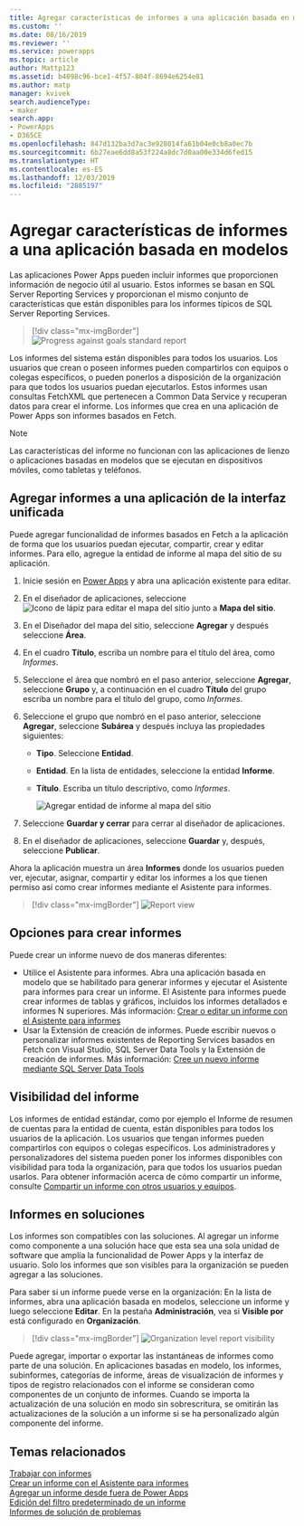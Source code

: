 ```yaml
---
title: Agregar características de informes a una aplicación basada en modelos
ms.custom: ''
ms.date: 08/16/2019
ms.reviewer: ''
ms.service: powerapps
ms.topic: article
author: Mattp123
ms.assetid: b4098c96-bce1-4f57-804f-8694e6254e81
ms.author: matp
manager: kvivek
search.audienceType:
- maker
search.app:
- PowerApps
- D365CE
ms.openlocfilehash: 847d132ba3d7ac3e928014fa61b04e0cb8a0ec7b
ms.sourcegitcommit: 6b27eae6dd8a53f224a8dc7d0aa00e334d6fed15
ms.translationtype: HT
ms.contentlocale: es-ES
ms.lasthandoff: 12/03/2019
ms.locfileid: "2885197"
---
```

# <a name="add-reporting-features-to-your-model-driven-app"></a>Agregar características de informes a una aplicación basada en modelos

Las aplicaciones Power Apps pueden incluir informes que proporcionen información de negocio útil al usuario. Estos informes se basan en SQL Server Reporting Services y proporcionan el mismo conjunto de características que están disponibles para los informes típicos de SQL Server Reporting Services.

> [!div class="mx-imgBorder"] 
> ![](media/progress-against-goals-report.png "Progress against goals standard report")

Los informes del sistema están disponibles para todos los usuarios. Los usuarios que crean o poseen informes pueden compartirlos con equipos o colegas específicos, o pueden ponerlos a disposición de la organización para que todos los usuarios puedan ejecutarlos. Estos informes usan consultas FetchXML que pertenecen a Common Data Service y recuperan datos para crear el informe. Los informes que crea en una aplicación de Power Apps son informes basados en Fetch.

> [!NOTE]
> Las características del informe no funcionan con las aplicaciones de lienzo o aplicaciones basadas en modelos que se ejecutan en dispositivos móviles, como tabletas y teléfonos. 

<!-- Reports can be built in either of the following ways.

- From a model-driven app using the report wizard. More information: [Create or edit a report using the Report Wizard](/dynamics365/customer-engagement/basics/create-edit-copy-report-wizard) 
- Create custom reports using SQL Server Data Tools and Report Authoring Extensions. More information: [Reporting and Analytics Guide](/dynamics365/customer-engagement/analytics/reporting-analytics-with-dynamics-365)  -->


## <a name="add-reporting-to-a-unified-interface-app"></a>Agregar informes a una aplicación de la interfaz unificada
Puede agregar funcionalidad de informes basados en Fetch a la aplicación de forma que los usuarios puedan ejecutar, compartir, crear y editar informes. Para ello, agregue la entidad de informe al mapa del sitio de su aplicación. 

1. Inicie sesión en [Power Apps](https://make.powerapps.com/?utm_source=padocs&utm_medium=linkinadoc&utm_campaign=referralsfromdoc) y abra una aplicación existente para editar. 
2. En el diseñador de aplicaciones, seleccione ![Icono de lápiz para editar el mapa del sitio](media/ccf-pencil-icon.png) junto a **Mapa del sitio**. 
3. En el Diseñador del mapa del sitio, seleccione **Agregar** y después seleccione **Área**. 
4. En el cuadro **Título**, escriba un nombre para el título del área, como *Informes*. 
5. Seleccione el área que nombró en el paso anterior, seleccione **Agregar**, seleccione **Grupo** y, a continuación en el cuadro **Título** del grupo escriba un nombre para el título del grupo, como *Informes*. 
6. Seleccione el grupo que nombró en el paso anterior, seleccione **Agregar**, seleccione **Subárea** y después incluya las propiedades siguientes: 

   - **Tipo**. Seleccione **Entidad**.
   - **Entidad**. En la lista de entidades, seleccione la entidad **Informe**.  
   - **Título**. Escriba un título descriptivo, como *Informes*.

      ![Agregar entidad de informe al mapa del sitio](media/report-entity-sitemap.png)

7. Seleccione **Guardar y cerrar** para cerrar al diseñador de aplicaciones. 


8. En el diseñador de aplicaciones, seleccione **Guardar** y, después, seleccione **Publicar**.

Ahora la aplicación muestra un área **Informes** donde los usuarios pueden ver, ejecutar, asignar, compartir y editar los informes a los que tienen permiso así como crear informes mediante el Asistente para informes. 

> [!div class="mx-imgBorder"] 
> ![](media/report-feature-in-app.png "Report view")

## <a name="options-for-creating-new-reports"></a>Opciones para crear informes
Puede crear un informe nuevo de dos maneras diferentes:
- Utilice el Asistente para informes. Abra una aplicación basada en modelo que se habilitado para generar informes y ejecutar el Asistente para informes para crear un informe. El Asistente para informes puede crear informes de tablas y gráficos, incluidos los informes detallados e informes N superiores. Más información: [Crear o editar un informe con el Asistente para informes](../../user/create-report-with-wizard.md) 
- Usar la Extensión de creación de informes. Puede escribir nuevos o personalizar informes existentes de Reporting Services basados en Fetch con Visual Studio, SQL Server Data Tools y la Extensión de creación de informes. Más información: [Cree un nuevo informe mediante SQL Server Data Tools](/dynamics365/customer-engagement/analytics/create-a-new-report-using-sql-server-data-tools)

## <a name="report-visibility"></a>Visibilidad del informe
Los informes de entidad estándar, como por ejemplo el Informe de resumen de cuentas para la entidad de cuenta, están disponibles para todos los usuarios de la aplicación. Los usuarios que tengan informes pueden compartirlos con equipos o colegas específicos. Los administradores y personalizadores del sistema pueden poner los informes disponibles con visibilidad para toda la organización, para que todos los usuarios puedan usarlos. Para obtener información acerca de cómo compartir un informe, consulte [Compartir un informe con otros usuarios y equipos](../../user/work-with-reports.md#share-a-report-with-other-users-or-teams). 

## <a name="reports-in-solutions"></a>Informes en soluciones
Los informes son compatibles con las soluciones. Al agregar un informe como componente a una solución hace que esta sea una sola unidad de software que amplía la funcionalidad de Power Apps y la interfaz de usuario. Solo los informes que son visibles para la organización se pueden agregar a las soluciones.

Para saber si un informe puede verse en la organización: En la lista de informes, abra una aplicación basada en modelos, seleccione un informe y luego seleccione **Editar**. En la pestaña **Administración**, vea si **Visible por** está configurado en **Organización**. 

> [!div class="mx-imgBorder"] 
> ![](media/report-scope.png "Organization level report visibility")

Puede agregar, importar o exportar las instantáneas de informes como parte de una solución. En aplicaciones basadas en modelo, los informes, subinformes, categorías de informe, áreas de visualización de informes y tipos de registro relacionados con el informe se consideran como componentes de un conjunto de informes. Cuando se importa la actualización de una solución en modo sin sobrescritura, se omitirán las actualizaciones de la solución a un informe si se ha personalizado algún componente del informe.

## <a name="related-topics"></a>Temas relacionados
[Trabajar con informes](/powerapps/user/work-with-reports)<br/>
[Crear un informe con el Asistente para informes](/powerapps/user/create-report-with-wizard)<br/>
[Agregar un informe desde fuera de Power Apps](/powerapps/user/add-existing-report)<br/>
[Edición del filtro predeterminado de un informe](/powerapps/user/edit-report-filter)<br/>
[Informes de solución de problemas](/powerapps/user/troubleshoot-reports)
